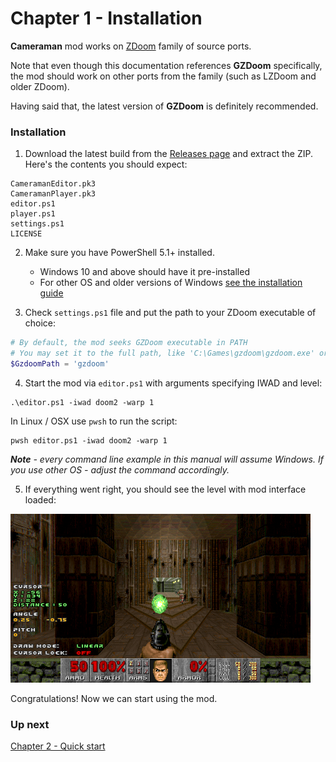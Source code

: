 # Chapter 1 - Installation

**Cameraman** mod works on [ZDoom](https://zdoom.org/) family of source ports. 

Note that even though this documentation references **GZDoom** specifically, the mod should work on other ports from the family (such as LZDoom and older ZDoom). 

Having said that, the latest version of **GZDoom** is definitely recommended.

### Installation

1. Download the latest build from the [Releases page](https://github.com/borogk/zdoom-cameraman/releases) and extract the ZIP. Here's the contents you should expect:
```
CameramanEditor.pk3
CameramanPlayer.pk3
editor.ps1
player.ps1
settings.ps1
LICENSE
```

2. Make sure you have PowerShell 5.1+ installed.
   - Windows 10 and above should have it pre-installed
   - For other OS and older versions of Windows [see the installation guide](https://docs.microsoft.com/en-us/powershell/scripting/install/installing-powershell)

3. Check `settings.ps1` file and put the path to your ZDoom executable of choice:
```powershell
# By default, the mod seeks GZDoom executable in PATH 
# You may set it to the full path, like 'C:\Games\gzdoom\gzdoom.exe' or '/opt/gzdoom/gzdoom'
$GzdoomPath = 'gzdoom'  
```
4. Start the mod via `editor.ps1` with arguments specifying IWAD and level:
```
.\editor.ps1 -iwad doom2 -warp 1
```

In Linux / OSX use `pwsh` to run the script:
```
pwsh editor.ps1 -iwad doom2 -warp 1
```

_**Note** - every command line example in this manual will assume Windows. If you use other OS - adjust the command accordingly._

5. If everything went right, you should see the level with mod interface loaded:

![](img/editor-first-start.png)

Congratulations! Now we can start using the mod.

### Up next

[Chapter 2 - Quick start](ch02.quick-start.md)
